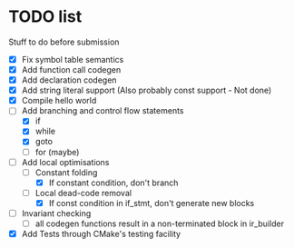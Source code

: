 # TODO list

Stuff to do before submission

- [x] Fix symbol table semantics
- [x] Add function call codegen
- [x] Add declaration codegen
- [x] Add string literal support (Also probably const support - Not done)
- [x] Compile hello world
- [ ] Add branching and control flow statements
  - [x] if
  - [x] while
  - [x] goto
  - [ ] for (maybe)
- [ ] Add local optimisations
  - [ ] Constant folding
    - [x] If constant condition, don't branch
  - [ ] Local dead-code removal
    - [x] If const condition in if_stmt, don't generate new blocks
- [ ] Invariant checking
  - [ ] all codegen functions result in a non-terminated block in ir_builder
- [x] Add Tests through CMake's testing facility
